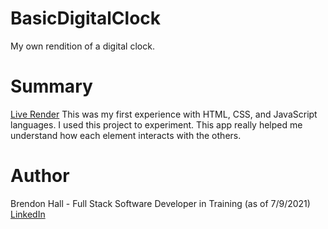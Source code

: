 # BasicDigitalClock
My own rendition of a digital clock.

# Summary
[Live Render](https://brendonh18.github.io/BasicDigitalClock/)
This was my first experience with HTML, CSS, and JavaScript languages. I used this project to experiment. This app really helped me understand how each element interacts with the others.

# Author
Brendon Hall - Full Stack Software Developer in Training (as of 7/9/2021) [LinkedIn](https://www.linkedin.com/in/brendonphall/)
